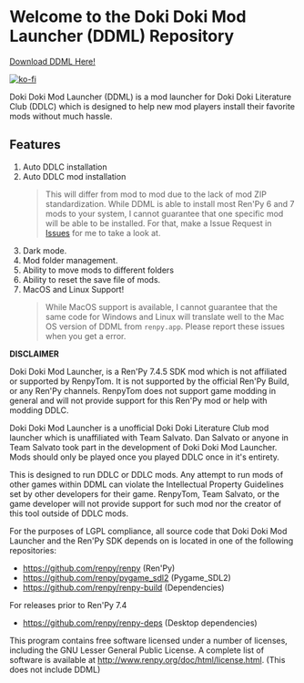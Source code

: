 # Welcome to the Doki Doki Mod Launcher (DDML) Repository

[Download DDML Here!](https://github.com/GanstaKingofSA/DDML/releases/latest)

[![ko-fi](https://www.ko-fi.com/img/githubbutton_sm.svg)](https://ko-fi.com/K3K22K8SU)

Doki Doki Mod Launcher (DDML) is a mod launcher for Doki Doki Literature Club (DDLC) which is designed to help new mod players install their favorite mods without much hassle.

## Features
1. Auto DDLC installation
2. Auto DDLC mod installation
    > This will differ from mod to mod due to the lack of mod ZIP standardization. While DDML is able to install most Ren'Py 6 and 7 mods to your system, I cannot guarantee that one specific mod will be able to be installed. For that, make a Issue Request in [Issues](https://github.com/GanstaKingofSA/DDML/issues) for me to take a look at.
3. Dark mode.
4. Mod folder management.
5. Ability to move mods to different folders
6. Ability to reset the save file of mods.
7. MacOS and Linux Support!
    > While MacOS support is available, I cannot guarantee that the same code for Windows and Linux will translate well to the Mac OS version of DDML from `renpy.app`. Please report these issues when you get a error.

**DISCLAIMER**

Doki Doki Mod Launcher, is a Ren'Py 7.4.5 SDK mod which is not affiliated or supported by RenpyTom. It is not supported by the official Ren'Py Build, or any Ren'Py channels. RenpyTom does not support game modding in general and will not provide support for this Ren'Py mod or help with modding DDLC.
    
Doki Doki Mod Launcher is a unofficial Doki Doki Literature Club mod launcher which is unaffiliated with Team Salvato. Dan Salvato or anyone in Team Salvato took part in the development of Doki Doki Mod Launcher. Mods should only be played once you played DDLC once in it's entirety.

This is designed to run DDLC or DDLC mods. Any attempt to run mods of other games within DDML can violate the Intellectual Property Guidelines set by other developers for their game. RenpyTom, Team Salvato, or the game developer will not provide support for such mod nor the creator of this tool outside of DDLC mods.

For the purposes of LGPL compliance, all source code that Doki Doki Mod Launcher and the Ren'Py SDK depends
on is located in one of the following repositories:

* https://github.com/renpy/renpy (Ren'Py)
* https://github.com/renpy/pygame_sdl2 (Pygame_SDL2)
* https://github.com/renpy/renpy-build (Dependencies)

For releases prior to Ren'Py 7.4
* https://github.com/renpy/renpy-deps (Desktop dependencies)

This program contains free software licensed under a number of licenses, including the GNU Lesser General Public License. A complete list of software is available at http://www.renpy.org/doc/html/license.html. (This does not include DDML)
